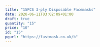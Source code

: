 ```yaml
---
title: "15PCS 3-ply Disposable Facemasks"
date: 2020-06-11T03:02:09+01:00
draft: true
quantity: "15"
price: "10"
id: "15"
pgurl: "https://fastmask.co.uk/b"
---
```

